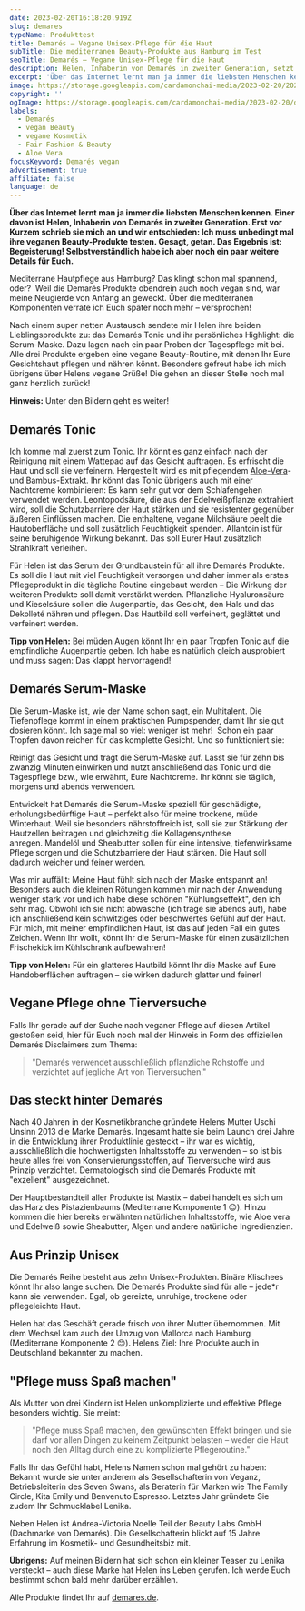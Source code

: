```yaml
---
date: 2023-02-20T16:18:20.919Z
slug: demares
typeName: Produkttest
title: Demarés – Vegane Unisex-Pflege für die Haut
subTitle: Die mediterranen Beauty-Produkte aus Hamburg im Test
seoTitle: Demarés – Vegane Unisex-Pflege für die Haut
description: Helen, Inhaberin von Demarés in zweiter Generation, setzt auf vegane Pflege. Lernt jetzt Ihre Produkte und die Philosophie der Hamburger Brand kennen!
excerpt: 'Über das Internet lernt man ja immer die liebsten Menschen kennen. Einer davon ist Helen, Inhaberin von Demarés in zweiter Generation. Erst vor Kurzem schrieb sie mich an und wir entschieden: Ich muss unbedingt mal ihre veganen Beauty-Produkte testen. Gesagt, getan. Das Ergebnis ist: Begeisterung! Selbstverständlich habe ich aber noch ein paar weitere Details für Euch.'
image: https://storage.googleapis.com/cardamonchai-media/2023-02-20/2023-02-17-demares-008-jpg-imagine-c8c8c8_ada8aa_2048_1536/640.webp
copyright: ''
ogImage: https://storage.googleapis.com/cardamonchai-media/2023-02-20/demares-og-jpg-imagine-b8b8b8_ada0a0_1200_628/640.webp
labels:
  - Demarés
  - vegan Beauty
  - vegane Kosmetik
  - Fair Fashion & Beauty
  - Aloe Vera
focusKeyword: Demarés vegan
advertisement: true
affiliate: false
language: de
---
```


**Über das Internet lernt man ja immer die liebsten Menschen kennen. Einer davon ist Helen, Inhaberin von Demarés in zweiter Generation. Erst vor Kurzem schrieb sie mich an und wir entschieden: Ich muss unbedingt mal ihre veganen Beauty-Produkte testen. Gesagt, getan. Das Ergebnis ist: Begeisterung! Selbstverständlich habe ich aber noch ein paar weitere Details für Euch.**

Mediterrane Hautpflege aus Hamburg? Das klingt schon mal spannend, oder?  Weil die Demarés Produkte obendrein auch noch vegan sind, war meine Neugierde von Anfang an geweckt. Über die mediterranen Komponenten verrate ich Euch später noch mehr – versprochen!

Nach einem super netten Austausch sendete mir Helen ihre beiden Lieblingsprodukte zu: das Demarés Tonic und ihr persönliches Highlight: die Serum-Maske. Dazu lagen nach ein paar Proben der Tagespflege mit bei. Alle drei Produkte ergeben eine vegane Beauty-Routine, mit denen Ihr Eure Gesichtshaut pflegen und nähren könnt. Besonders gefreut habe ich mich übrigens über Helens vegane Grüße! Die gehen an dieser Stelle noch mal ganz herzlich zurück!

**Hinweis:** Unter den Bildern geht es weiter!

<Gallery name="demares-2" />

## Demarés Tonic

Ich komme mal zuerst zum Tonic. Ihr könnt es ganz einfach nach der Reinigung mit einem Wattepad auf das Gesicht auftragen. Es erfrischt die Haut und soll sie verfeinern. Hergestellt wird es mit pflegendem [Aloe-Vera](/tag/aloe-vera)- und Bambus-Extrakt. Ihr könnt das Tonic übrigens auch mit einer Nachtcreme kombinieren: Es kann sehr gut vor dem Schlafengehen verwendet werden. Leontopodsäure, die aus der Edelweißpflanze extrahiert wird, soll die Schutzbarriere der Haut stärken und sie resistenter gegenüber äußeren Einflüssen machen. Die enthaltene, vegane Milchsäure peelt die Hautoberfläche und soll zusätzlich Feuchtigkeit spenden. Allantoin ist für seine beruhigende Wirkung bekannt. Das soll Eurer Haut zusätzlich Strahlkraft verleihen.

Für Helen ist das Serum der Grundbaustein für all ihre Demarés Produkte. Es soll die Haut mit viel Feuchtigkeit versorgen und daher immer als erstes Pflegeprodukt in die tägliche Routine eingebaut werden – Die Wirkung der weiteren Produkte soll damit verstärkt werden. Pflanzliche Hyaluronsäure und Kieselsäure sollen die Augenpartie, das Gesicht, den Hals und das Dekolleté nähren und pflegen. Das Hautbild soll verfeinert, geglättet und verfeinert werden.

**Tipp von Helen:** Bei müden Augen könnt Ihr ein paar Tropfen Tonic auf die empfindliche Augenpartie geben. Ich habe es natürlich gleich ausprobiert und muss sagen: Das klappt hervorragend!

## Demarés Serum-Maske

Die Serum-Maske ist, wie der Name schon sagt, ein Multitalent. Die Tiefenpflege kommt in einem praktischen Pumpspender, damit Ihr sie gut dosieren könnt. Ich sage mal so viel: weniger ist mehr!  Schon ein paar Tropfen davon reichen für das komplette Gesicht. Und so funktioniert sie:

Reinigt das Gesicht und tragt die Serum-Maske auf. Lasst sie für zehn bis zwanzig Minuten einwirken und nutzt anschließend das Tonic und die Tagespflege bzw., wie erwähnt, Eure Nachtcreme. Ihr könnt sie täglich, morgens und abends verwenden.

Entwickelt hat Demarés die Serum-Maske speziell für geschädigte, erholungsbedürftige Haut – perfekt also für meine trockene, müde Winterhaut. Weil sie besonders nährstoffreich ist, soll sie zur Stärkung der Hautzellen beitragen und gleichzeitig die Kollagensynthese anregen. Mandelöl und Sheabutter sollen für eine intensive, tiefenwirksame Pflege sorgen und die Schutzbarriere der Haut stärken. Die Haut soll dadurch weicher und feiner werden.

Was mir auffällt: Meine Haut fühlt sich nach der Maske entspannt an! Besonders auch die kleinen Rötungen kommen mir nach der Anwendung weniger stark vor und ich habe diese schönen "Kühlungseffekt", den ich sehr mag. Obwohl ich sie nicht abwasche (ich trage sie abends auf), habe ich anschließend kein schwitziges oder beschwertes Gefühl auf der Haut. Für mich, mit meiner empfindlichen Haut, ist das auf jeden Fall ein gutes Zeichen. Wenn Ihr wollt, könnt Ihr die Serum-Maske für einen zusätzlichen Frischekick im Kühlschrank aufbewahren!

**Tipp von Helen:** Für ein glatteres Hautbild könnt Ihr die Maske auf Eure Handoberflächen auftragen – sie wirken dadurch glatter und feiner!

## Vegane Pflege ohne Tierversuche

Falls Ihr gerade auf der Suche nach veganer Pflege auf diesen Artikel gestoßen seid, hier für Euch noch mal der Hinweis in Form des offiziellen Demarés Disclaimers zum Thema:

> "Demarés verwendet ausschließlich pflanzliche Rohstoffe und verzichtet auf jegliche Art von Tierversuchen."

## Das steckt hinter Demarés

Nach 40 Jahren in der Kosmetikbranche gründete Helens Mutter Uschi Unsinn 2013 die Marke Demarés. Ingesamt hatte sie beim Launch drei Jahre in die Entwicklung ihrer Produktlinie gesteckt – ihr war es wichtig, ausschließlich die hochwertigsten Inhaltsstoffe zu verwenden – so ist bis heute alles frei von Konservierungsstoffen, auf Tierversuche wird aus Prinzip verzichtet. Dermatologisch sind die Demarés Produkte mit "exzellent" ausgezeichnet.

Der Hauptbestandteil aller Produkte ist Mastix – dabei handelt es sich um das Harz des Pistazienbaums (Mediterrane Komponente 1 😊). Hinzu kommen die hier bereits erwähnten natürlichen Inhaltsstoffe, wie Aloe vera und Edelweiß sowie Sheabutter, Algen und andere natürliche Ingredienzien.

## Aus Prinzip Unisex

Die Demarés Reihe besteht aus zehn Unisex-Produkten. Binäre Klischees könnt Ihr also lange suchen. Die Demarés Produkte sind für alle – jede\*r kann sie verwenden. Egal, ob gereizte, unruhige, trockene oder pflegeleichte Haut.

Helen hat das Geschäft gerade frisch von ihrer Mutter übernommen. Mit dem Wechsel kam auch der Umzug von Mallorca nach Hamburg (Mediterrane Komponente 2 😊). Helens Ziel: Ihre Produkte auch in Deutschland bekannter zu machen.

## "Pflege muss Spaß machen"

Als Mutter von drei Kindern ist Helen unkomplizierte und effektive Pflege besonders wichtig. Sie meint:

> "Pflege muss Spaß machen, den gewünschten Effekt bringen und sie darf vor allen Dingen zu keinem Zeitpunkt belasten – weder die Haut noch den Alltag durch eine zu komplizierte Pflegeroutine."

Falls Ihr das Gefühl habt, Helens Namen schon mal gehört zu haben: Bekannt wurde sie unter anderem als Gesellschafterin von Veganz, Betriebsleiterin des Seven Swans, als Beraterin für Marken wie The Family Circle, Kita Emily und Benvenuto Espresso. Letztes Jahr gründete Sie zudem Ihr Schmucklabel Lenika.

Neben Helen ist Andrea-Victoria Noelle Teil der Beauty Labs GmbH (Dachmarke von Demarés). Die Gesellschafterin blickt auf 15 Jahre Erfahrung im Kosmetik- und Gesundheitsbiz mit.

**Übrigens:** Auf meinen Bildern hat sich schon ein kleiner Teaser zu Lenika versteckt – auch diese Marke hat Helen ins Leben gerufen. Ich werde Euch bestimmt schon bald mehr darüber erzählen.

Alle Produkte findet Ihr auf [demares.de](https://www.demares.de/de).

<Gallery name="demares-1" />
